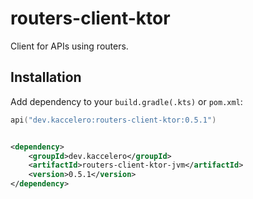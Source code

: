 # routers-client-ktor

Client for APIs using routers.

## Installation

Add dependency to your `build.gradle(.kts)` or `pom.xml`:

```kotlin
api("dev.kaccelero:routers-client-ktor:0.5.1")
```

```xml

<dependency>
    <groupId>dev.kaccelero</groupId>
    <artifactId>routers-client-ktor-jvm</artifactId>
    <version>0.5.1</version>
</dependency>
```
